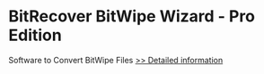 # BitRecover BitWipe Wizard - Pro Edition
Software to Convert BitWipe Files
[>> Detailed information](https://secure.shareit.com/shareit/product.html?productid=301009458&affiliateid=200057808)